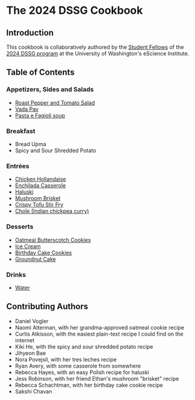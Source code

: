 # The 2024 DSSG Cookbook

## Introduction

This cookbook is collaboratively authored by the [Student Fellows](https://escience.washington.edu/using-data-science/data-science-for-social-good/participants/) of the [2024 DSSG program](https://escience.washington.edu/using-data-science/data-science-for-social-good/) at the University of Washington's eScience Institute.

## Table of Contents

### Appetizers, Sides and Salads
- [Roast Pepper and Tomato Salad](Salads/daniel-recipe.txt)
- [Vada Pav](Appetizers/vada_pav.txt)
- [Pasta e Fagioli soup](<Soups/pasta e fagioli.txt>)

### Breakfast
- Bread Upma
- Spicy and Sour Shredded Potato

### Entrées
- [Chicken Hollandaise](Entrees/chicken-hollandaise.txt)
- [Enchilada Casserole](Entrees/enchilada_casserole.md)
- [Haluski](Entrees/haluski.txt)
- [Mushroom Brisket](Entrees/mushroom-brisket.txt)
- [Crispy Tofu Stir Fry](Entrees/crispy-tofu-stir-fry.txt)
- [Chole (Indian chickpea curry)](Entrees/chickpea-recipe.txt)

### Desserts

- [Oatmeal Butterscotch Cookies](Desserts/oatmeal-butterscotch-cookies.md)
- [Ice Cream](Desserts/ice-cream.txt)
- [Birthday Cake Cookies](Desserts/bdaycakecookies.txt)
- [Groundnut Cake](Desserts/groundnut-cake.md)

### Drinks
- [Water](Drinks/water.md)

## Contributing Authors

- Daniel Vogler
- Naomi Alterman, with her grandma-approved oatmeal cookie recipe
- Curtis Atkisson, with the easiest plain-text recipe I could find on the internet
- Kiki He, with the spicy and sour shredded potato recipe
- Jihyeon Bae
- Nora Povejsil, with her tres leches recipe
- Ryan Avery, with some casserole from somewhere
- Rebecca Hayes, with an easy Polish recipe for haluski
- Jess Robinson, with her friend Ethan's mushroom "brisket" recipe
- Rebecca Schachtman, with her birthday cake cookie recipe
- Sakshi Chavan
